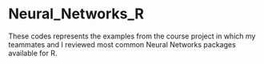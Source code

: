 # Neural_Networks_R
These codes represents the examples from the course project in which my teammates and I reviewed most common Neural Networks packages available for R.
